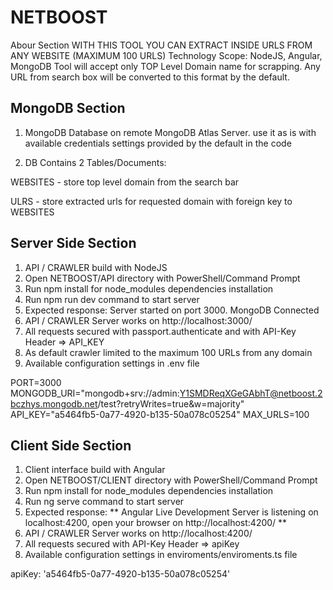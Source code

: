 # NETBOOST

Abour Section
WITH THIS TOOL YOU CAN EXTRACT INSIDE URLS FROM ANY WEBSITE (MAXIMUM 100 URLS)
Technology Scope: NodeJS, Angular, MongoDB
Tool will accept only TOP Level Domain name for scrapping. Any URL from search box will be converted to this format by the default.

MongoDB Section
------------------------------------------------------------------------------------------------------------------------
1. MongoDB Database on remote MongoDB Atlas Server.
use it as is with available credentials settings provided by the default in the code

2. DB Contains 2 Tables/Documents:

WEBSITES - store top level domain from the search bar

ULRS - store extracted urls for requested domain with foreign key to WEBSITES

Server Side Section
-----------------------------------------------------------------------------------------------------------------------
1. API / CRAWLER build with NodeJS
2. Open NETBOOST/API directory with PowerShell/Command Prompt
3. Run npm install for node_modules dependencies installation
4. Run npm run dev command to start server
5. Expected response: Server started on port 3000. MongoDB Connected
6. API / CRAWLER Server works on http://localhost:3000/
7. All requests secured with passport.authenticate and with API-Key Header => API_KEY
8. As default crawler limited to the maximum 100 URLs from any domain
9. Available configuration settings in .env file
                            
PORT=3000
MONGODB_URI="mongodb+srv://admin:Y1SMDReqXGeGAbhT@netboost.2bczhys.mongodb.net/test?retryWrites=true&w=majority"
API_KEY="a5464fb5-0a77-4920-b135-50a078c05254"
MAX_URLS=100

Client Side Section
----------------------------------------------------------------------------------------------------------------------
1. Client interface build with Angular
2. Open NETBOOST/CLIENT directory with PowerShell/Command Prompt
3. Run npm install for node_modules dependencies installation
4. Run ng serve command to start server
5. Expected response: ** Angular Live Development Server is listening on localhost:4200, open your browser on http://localhost:4200/ **
6. API / CRAWLER Server works on http://localhost:4200/
7. All requests secured with API-Key Header => apiKey
8. Available configuration settings in enviroments/enviroments.ts file
                            
apiKey: 'a5464fb5-0a77-4920-b135-50a078c05254'
                  
